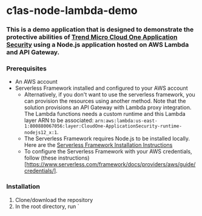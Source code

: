# c1as-node-lambda-demo

### This is a demo application that is designed to demonstrate the protective abilities of [Trend Micro Cloud One Application Security](https://cloudone.trendmicro.com/docs/application-security/) using a Node.js application hosted on AWS Lambda and API Gateway.

### Prerequisites
- An AWS account
- Serverless Framework installed and configured to your AWS account
  - Alternatively, if you don't want to use the serverless framework, you can provision the resources using another method. Note that the solution provisions an API Gateway with Lambda proxy integration. The Lambda functions needs a custom runtime and this Lambda layer ARN to be associated: `arn:aws:lambda:us-east-1:800880067056:layer:CloudOne-ApplicationSecurity-runtime-nodejs12_x:1`. 
  - The Serverless Framework requires Node.js to be installed locally. Here are the [Serverless Framework Installation Instructions](https://www.serverless.com/framework/docs/providers/aws/guide/installation/)
  - To configure the Serverless Framework with your AWS credentials, follow (these instructions)[https://www.serverless.com/framework/docs/providers/aws/guide/credentials/]. 

### Installation

1. Clone/download the repository
2. In the root directory, run `
